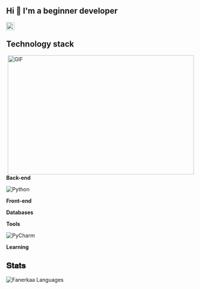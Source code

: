 ## Hi 👋 I'm a beginner developer


<a href="https://vk.com/dizainer_ps">
  <img align="left" alt="vk" width="22px" src="https://vk.com/images/icons/favicons/fav_logo.ico?6">
</a>



</br>

## Technology stack

<img align="right" alt="GIF" src="https://github.com/Fanerkaa/png/blob/main/code.gif?raw=true" width="500" height="320" />

**Back-end**

![Python](https://img.shields.io/badge/python-3670A0?style=for-the-badge&logo=python&logoColor=ffdd54)

**Front-end**

**Databases**

**Tools**

![PyCharm](https://img.shields.io/badge/-PyCharn%20IDEA-ffce5a?style=flat-square&logo=jetbrains)

**Learning**

## 𝐒𝐭𝐚𝐭𝐬
![Fanerkaa Languages](https://github-readme-stats.vercel.app/api/top-langs/?username=Fanerkaa&layout=compact&count_private=true&theme=gruvbox)

